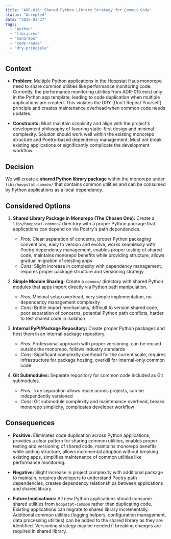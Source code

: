 ```yaml
---
title: "ADR-016: Shared Python Library Strategy for Common Code"
status: "Accepted"
date: "2025-01-27"
tags:
  - "python"
  - "libraries"
  - "monorepo"
  - "code-reuse"
  - "dry-principle"
---
```


## Context

* **Problem:** Multiple Python applications in the Hoopstat Haus monorepo need to share common utilities like performance monitoring code. Currently, the performance monitoring utilities from ADR-015 exist only in the Python app template, leading to code duplication when multiple applications are created. This violates the DRY (Don't Repeat Yourself) principle and creates maintenance overhead when common code needs updates.

* **Constraints:** Must maintain simplicity and align with the project's development philosophy of favoring static-first design and minimal complexity. Solution should work well within the existing monorepo structure and Poetry-based dependency management. Must not break existing applications or significantly complicate the development workflow.

## Decision

We will create a **shared Python library package** within the monorepo under `libs/hoopstat-common/` that contains common utilities and can be consumed by Python applications as a local dependency.

## Considered Options

1. **Shared Library Package in Monorepo (The Chosen One):** Create a `libs/hoopstat-common/` directory with a proper Python package that applications can depend on via Poetry's path dependencies.
   * *Pros:* Clean separation of concerns, proper Python packaging conventions, easy to version and evolve, works seamlessly with Poetry dependency management, enables proper testing of shared code, maintains monorepo benefits while providing structure, allows gradual migration of existing apps
   * *Cons:* Slight increase in complexity with dependency management, requires proper package structure and versioning strategy

2. **Simple Module Sharing:** Create a `common/` directory with shared Python modules that apps import directly via Python path manipulation.
   * *Pros:* Minimal setup overhead, very simple implementation, no dependency management complexity
   * *Cons:* Brittle import mechanisms, difficult to version shared code, poor separation of concerns, potential Python path conflicts, harder to test shared code in isolation

3. **Internal PyPI/Package Repository:** Create proper Python packages and host them in an internal package repository.
   * *Pros:* Professional approach with proper versioning, can be reused outside the monorepo, follows industry standards
   * *Cons:* Significant complexity overhead for the current scale, requires infrastructure for package hosting, overkill for internal-only common code

4. **Git Submodules:** Separate repository for common code included as Git submodules.
   * *Pros:* True separation allows reuse across projects, can be independently versioned
   * *Cons:* Git submodule complexity and maintenance overhead, breaks monorepo simplicity, complicates developer workflow

## Consequences

* **Positive:** Eliminates code duplication across Python applications, provides a clear pattern for sharing common utilities, enables proper testing and versioning of shared code, maintains monorepo benefits while adding structure, allows incremental adoption without breaking existing apps, simplifies maintenance of common utilities like performance monitoring.

* **Negative:** Slight increase in project complexity with additional package to maintain, requires developers to understand Poetry path dependencies, creates dependency relationships between applications and shared library.

* **Future Implications:** All new Python applications should consume shared utilities from `hoopstat-common` rather than duplicating code. Existing applications can migrate to shared library incrementally. Additional common utilities (logging helpers, configuration management, data processing utilities) can be added to the shared library as they are identified. Versioning strategy may be needed if breaking changes are required in shared library.